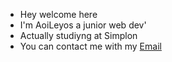 - Hey welcome here
- I'm AoiLeyos a junior web dev'
- Actually studiyng at Simplon 
- You can contact me with my [Email](Romdz01@gmail.com)

